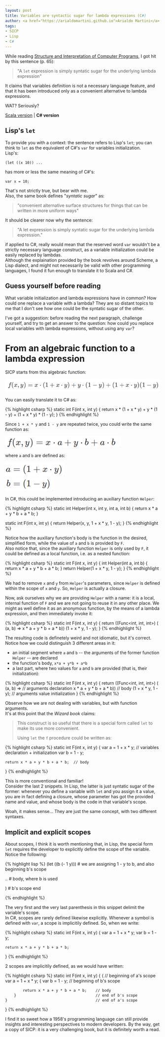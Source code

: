 ```yaml
---
layout: post
title: Variables are syntactic sugar for lambda expressions (C#)
author: <a href="https://arialdomartini.github.io">Arialdo Martini</a>
tags:
- SICP
- Lisp
- C#
---
```


While reading [Structure and Interpretation of Computer Programs](https://mitpress.mit.edu/sites/default/files/sicp/index.html), I got hit by this sentence (p. 65):

> "A `let` expression is simply syntatic sugar for the underlying lambda expression"

It claims that variables definition is not a necessary language feature, and that it has been introduced only as a convenient alternative to lambda expressions.

WAT? Seriously?

<!--more-->

[Scala version](sicp-let-syntactic-sugar-scala.html) \|  **C# version**

## Lisp's `let`

To provide you with a context: the sentence refers to Lisp's `let`; you can think to `let` as the equivalent of C#'s `var` for variables initialization.<br />
Lisp's:

```
(let ((x 10)) ...
```

has more or less the same meaning of C#'s:

```
var x = 10;
```

That's not strictly true, but bear with me.<br />
Also, the same book defines "*syntatic sugar*" as: 

> "convenient alternative surface structures for things that can be written in more uniform ways"

It should be clearer now why the sentence:

> "A let expression is simply syntatic sugar for the underlying lambda expression."

if applied to C#, really would mean that the reserved word `var` wouldn't be a strictly necessary language construct, as a variable initialization could be easily replaced by lambdas.<br />
Although the explaination provided by the book revolves around Scheme, a Lisp dialect, and might not necessarily be valid with other programming languages, I found it fun enough to translate it to Scala and C#.<br />

## Guess yourself before reading
What variable initialization and lambda expressions have in common? How could one replace a variable with a lambda? They are so distant topics to me that I don't see how one could be the syntatic sugar of the other.

I've got a suggestion: before reading the next paragraph, challenge yourself, and try to get an answer to the question: how could you replace local variables with lambda expressions, without using any `var`?

# From an algebraic function to a lambda expression

SICP starts from this algebraic function:

![algebraic function](static/img/sicp-let/algebraic-function.png)

You can easily translate it to C# as:

{% highlight csharp %}
static int F(int x, int y)
{
    return x * (1 + x * y) + y * (1 - y) + (1 + x * y) * (1 - y);
}
{% endhighlight %}


Since `1 + x * y` and `1 - y` are repeated twice, you could write the same function as:

![algebraic function simplified](static/img/sicp-let/algebraic-function-simplified.png)

where `a` and `b` are defined as:

![value of a](static/img/sicp-let/a.png)<br />
![value of b](static/img/sicp-let/b.png)
<br />

In C#, this could be implemented introducing an auxiliary function `Helper`:

{% highlight csharp %}
static int Helper(int x, int y, int a, int b)
{
    return x * a + y * b + a * b;
}

static int F(int x, int y)
{
    return Helper(x, y, 1 + x * y, 1 - y);
}
{% endhighlight %}


Notice how the auxiliary function's body is the function in the desired, simplified form, while the value of `a` and `b` is provided by `F`.<br />
Also notice that, since the auxiliary function `Helper` is only used by `F`, it could be defined as a local function, i.e. as a nested function:

{% highlight csharp %}
static int F(int x, int y)
{
    int Helper(int a, int b)
    {
        return x * a + y * b + a * b;
    }
    return Helper(1 + x * y, 1 - y);
}
{% endhighlight %}

We had to remove `x` and `y` from `Helper`'s parameters, since `Helper` is defined within the scope of `x` and `y`. So, `Helper` is actually a closure.


Now, ask ourselves why we are providing `Helper` with a name: it is a local, internal function of `F` and we are not going to reuse it in any other place. We might as well define it as an anonymous function, by the means of a lambda expression, and then immediately invoke it:

{% highlight csharp %}
static int F(int x, int y)
{
    return ((Func<int, int, int>) (
        (a, b) => 
            x * a + y * b + a * b))
        (1 + x * y, 1 - y);
}
{% endhighlight %}

The resulting code is definetely weird and not idiomatic, but it's correct.<br />
Notice how we could distinguish 3 different areas in it: 

* an initial segment where `a` and `b` -- the arguments of the former function `Helper` -- are declared
* the function's body, `x*a + y*b + a*b`
* a last part, where two values for `a` and `b` are provided (that is, their initialization):

{% highlight csharp %}
static int F(int x, int y)
{
    return ((Func<int, int, int>) (
        (a, b) =>                     // arguments declaration
            x * a + y * b + a * b))   // body
        (1 + x * y, 1 - y);           // arguments value initialization
}
{% endhighlight %}

Observe how we are not dealing with variables, but with function arguments.<br />
It's at this point that the *Wizard book* claims:

> This construct is so useful that there is a special form called `let` to make its use more convenient.
>
> Using `let` the `f` procedure could be written as:

{% highlight csharp %}
static int F(int x, int y)
{
    var a = 1 + x * y;             // variables declaration + initialization
    var b = 1 - y;
            
    return x * a + y * b + a * b;  // body
}
{% endhighlight %}

This is more conventional and familiar!<br/>
Consider the last 2 snippets. In Lisp, the latter is just syntatic sugar of the former: whenever you define a variable with `let` and you assign it a value, you are in fact defining a closure, whose parameter has got the provided name and value, and whose body is the code in that variable's scope.

Woah, it makes sense... They are just the same concept, with two different syntaxes.

## Implicit and explicit scopes

About scopes, I think it is worth mentioning that, in Lisp, the special form `let` requires the developer to explicitly define the scope of the variable. Notice the following:

{% highlight lisp %}
(let ((b (- 1 y)))    # we are assigning 1 - y to b, and also beginning b's scope

  ..                  # body, where b is used

  )                   # b's scope end

{% endhighlight %}

The very first and the very last parenthesis in this snippet delimit the variable's scope.<br />
In C#, scopes are rarely defined likewise explicitly. Whenever a symbol is defined with `var`, a scope is implicitily defined. So, when we write: 

{% highlight csharp %}
static int F(int x, int y)
{
    var a = 1 + x * y;
    var b = 1 - y;
            
    return x * a + y * b + a * b;
}
{% endhighlight %}

2 scopes are implicitily defined, as we would have written:

{% highlight csharp %}
static int F(int x, int y)
{
    {                                        // beginning of a's scope
        var a = 1 + x * y;
        {
            var b = 1 - y;                   // beginning of b's scope
            
            return x * a + y * b + a * b;    // body
        }                                    // end of b's scope
    }                                        // end of a's scope
}
{% endhighlight %}

I find it so sweet how a 1958's programming language can still provide insights and interesting perspectives to modern developers. By the way, get a copy of SICP: it is a very challenging book, but it is definitely worth a read.
